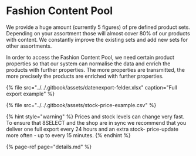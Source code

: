 # Fashion Content Pool

We provide a huge amount \(currently 5 figures\) of pre defined product sets. Depending on your assortment those will almost cover 80% of our products with content. We constantly improve the existing sets and add new sets for other assortments.

In order to access the Fashion Content Pool, we need certain product properties so that our system can normalise the data and enrich the products with further properties. The more properties are transmitted, the more precisely the products are enriched with further properties.

{% file src="../../.gitbook/assets/datenexport-felder.xlsx" caption="Full export example" %}

{% file src="../../.gitbook/assets/stock-price-example.csv" %}

{% hint style="warning" %}
Prices and stock levels can change very fast. To ensure that 8SELECT and the shop are in sync we recommend that you deliver one full export every 24 hours and an extra stock- price-update more often - up to every 15 minutes.
{% endhint %}

{% page-ref page="details.md" %}




